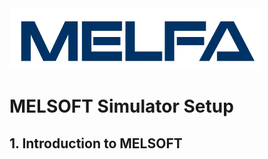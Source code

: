 <img src="./figures/MELFA_t.png" width="400" height="98">

# __MELSOFT Simulator Setup__
    
## __1. Introduction to MELSOFT__